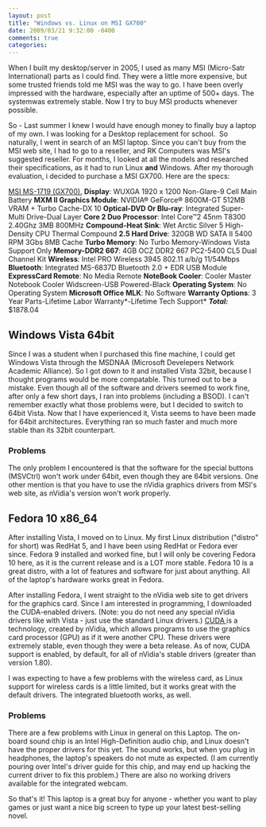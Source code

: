 ```yaml
---
layout: post
title: "Windows vs. Linux on MSI GX700"
date: 2009/03/21 9:32:00 -0400
comments: true
categories:
---
```


When I built my desktop/server in 2005, I used as many MSI (Micro-Satr International) parts as I could find. They were a little more expensive, but some trusted friends told me MSI was the way to go. I have been overly impressed with the hardware, especially after an uptime of 500+ days. The systemwas extremely stable. Now I try to buy MSI products whenever possible.

So - Last summer I knew I would have enough money to finally buy a laptop of my own. I was looking for a Desktop replacement for school.  So naturally, I went in search of an MSI laptop. Since you can't buy from the MSI web site, I had to go to a reseller, and RK Computers was MSI's suggested reseller. For months, I looked at all the models and researched their specifications, as it had to run Linux <strong>and</strong> Windows. After my thorough evaluation, i decided to purchase a MSI GX700. Here are the specs:

<span style="text-decoration: underline;">MSI MS-1719 (GX700).</span>
<strong>Display</strong>: WUXGA 1920 x 1200 Non-Glare-9 Cell Main Battery
<strong>MXM II Graphics Module</strong>: NVIDIA® GeForce® 8600M-GT 512MB VRAM + Turbo Cache-DX 10
<strong>Optical-DVD Or Blu-ray</strong>: Integrated Super-Multi Drive-Dual Layer
<strong>Core 2 Duo Processor</strong>: Intel Core™2 45nm T8300 2.40Ghz 3MB 800MHz
<strong>Compound-Heat Sink</strong>: Wet Arctic Silver 5 High-Density CPU Thermal Compound
<strong>2.5 Hard Drive</strong>: 320GB WD SATA II 5400 RPM 3Gbs 8MB Cache
<strong>Turbo Memory</strong>: No Turbo Memory-Windows Vista Support Only
<strong>Memory-DDR2 667</strong>: 4GB OCZ DDR2 667 PC2-5400 CL5 Dual Channel Kit
<strong>Wireless</strong>: Intel PRO Wireless 3945 802.11 a/b/g 11/54Mbps
<strong>Bluetooth</strong>: Integrated MS-6837D Bluetooth 2.0 + EDR USB Module
<strong>ExpressCard Remote</strong>: No Media Remote
<strong>NoteBook Cooler</strong>: Cooler Master Notebook Cooler Widscreen-USB Powered-Black
<strong>Operating System</strong>: No Operating System
<strong>Microsoft Office MLK</strong>: No Software
<strong>Warranty Options</strong>: 3 Year Parts-Lifetime Labor Warranty*-Lifetime Tech Support*
<strong><em>Total:</em></strong> $1878.04
<h2>Windows Vista 64bit</h2>
Since I was a student when I purchased this fine machine, I could get Windows Vista through the MSDNAA (Microsoft Develepers Network Academic Alliance). So I got down to it and installed Vista 32bit, because I thought programs would be more compatable. This turned out to be a mistake. Even though all of the software and drivers seemed to work fine, after only a few short days, I ran into problems (including a BSOD). I can't remember exactly what those problems were, but I decided to switch to 64bit Vista. Now that I have experienced it, Vista seems to have been made for 64bit architectures. Everything ran so much faster and much more stable than its 32bit counterpart.
<h3>Problems</h3>
The only problem I encountered is that the software for the special buttons (MSVCtrl) won't work under 64bit, even though they are 64bit versions. One other mention is that you have to use the nVidia graphics drivers from MSI's web site, as nVidia's version won't work properly.
<h2>Fedora 10 x86_64</h2>
After installing Vista, I moved on to Linux. My first Linux distribution ("distro" for short) was RedHat 5, and I have been using RedHat or Fedora ever since. Fedora 9 installed and worked fine, but I will only be covering Fedora 10 here, as it is the current release and is a LOT more stable. Fedora 10 is a great distro, with a lot of features and software for just about anything. All of the laptop's hardware works great in Fedora.

After installing Fedora, I went straight to the nVidia web site to get drivers for the graphics card. Since I am interested in programming, I downloaded the CUDA-enabled drivers. (Note: you do not need any special nVidia drivers like with Vista - just use the standard Linux drivers.) <a href="http://www.nvidia.com/object/cuda_home.html">CUDA </a>is a technology, created by nVidia, which allows programs to use the graphics card processor (GPU) as if it were another CPU. These drivers were extremely stable, even though they were a beta release. As of now, CUDA support is enabled, by default, for all of nVidia's stable drivers (greater than version 1.80).

I was expecting to have a few problems with the wireless card, as Linux support for wireless cards is a little limited, but it works great with the default drivers. The integrated bluetooth works, as well.
<h3>Problems</h3>
There are a few problems with Linux in general on this Laptop. The on-board sound chip is an Intel High-Definition audio chip, and Linux doesn't have the proper drivers for this yet. The sound works, but when you plug in headphones, the laptop's speakers do not mute as expected. (I am currently pouring over Intel's driver guide for this chip, and may end up hacking the current driver to fix this problem.) There are also no working drivers available for the integrated webcam.

So that's it! This laptop is a great buy for anyone - whether you want to play games or just want a nice big screen to type up your latest best-selling novel.
